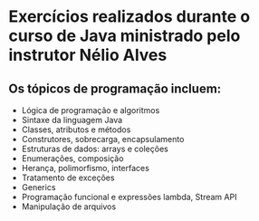 ﻿# Exercícios realizados durante o curso de Java ministrado pelo instrutor Nélio Alves
 
 ## Os tópicos de programação incluem:
 
 <ul>
 <li>Lógica de programação e algoritmos</li>
 <li>Sintaxe da linguagem Java</li>
 <li>Classes, atributos e métodos</li>
 <li>Construtores, sobrecarga, encapsulamento</li>
 <li>Estruturas de dados: arrays e coleções</li>
 <li>Enumerações, composição</li>
 <li>Herança, polimorfismo, interfaces</li>
 <li>Tratamento de exceções</li>
 <li>Generics</li>
 <li>Programação funcional e expressões lambda, Stream API</li>
 <li>Manipulação de arquivos</li>
 </ul>
